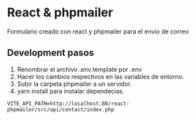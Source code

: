 # React & phpmailer
Formulario creado con react y phpmailer para el envio de correo

## Development pasos

1. Renombrar el archivo .env.template por .env
2. Hacer los cambios respectivos en las variables de entorno.
3. Subir la carpeta phpmailer a un servidor.
4. yarn install para instalar dependecias.

```
VITE_API_PATH=http://localhost:80/react-phpmailer/src/api/contact/index.php
```

